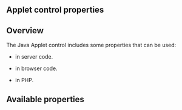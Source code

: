 
## Applet control properties
			



<a name="NOTE1"></a>
<a name="NOTE1_1"></a>


## Overview
<a name="overview_ELTTEXTE000094"></a>
The Java Applet control includes some properties that can be used:

- in server code.

- in browser code.

- in PHP.




<a name="NOTE2"></a>
<a name="NOTE2_1"></a>


## Available properties
<a name="available_properties_ELTTEXTE000118"></a>
<a name="NOTE2_2"></a>
<a name="NOTE2_3"></a>


